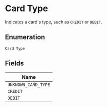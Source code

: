 
# Card Type

Indicates a card's type, such as `CREDIT` or `DEBIT`.

## Enumeration

`Card Type`

## Fields

| Name |
|  --- |
| `UNKNOWN_CARD_TYPE` |
| `CREDIT` |
| `DEBIT` |

